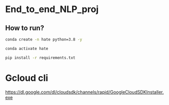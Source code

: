 # End_to_end_NLP_proj


## How to run?

```bash
conda create -n hate python=3.8 -y
```


```bash
conda activate hate 
```



```bash
pip install -r requirements.txt
```


# Gcloud cli
https://dl.google.com/dl/cloudsdk/channels/rapid/GoogleCloudSDKInstaller.exe